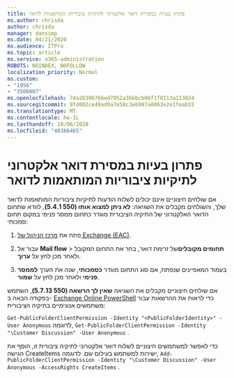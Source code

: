 ```yaml
---
title: פתרון בעיות במסירת דואר אלקטרוני לתיקיות ציבוריות המותאמות לדואר
ms.author: chrisda
author: chrisda
manager: dansimp
ms.date: 04/21/2020
ms.audience: ITPro
ms.topic: article
ms.service: o365-administration
ROBOTS: NOINDEX, NOFOLLOW
localization_priority: Normal
ms.custom:
- "1956"
- "3500007"
ms.openlocfilehash: 74a26306766ed7952a3bbbcb06f1f0113a113024
ms.sourcegitcommit: 9fd002ce49ad9a7e58c3eb997a8063e2e1feab55
ms.translationtype: MT
ms.contentlocale: he-IL
ms.lasthandoff: 10/06/2020
ms.locfileid: "48366465"
---
```

# <a name="fix-email-delivery-issues-to-mail-enabled-public-folders"></a>פתרון בעיות במסירת דואר אלקטרוני לתיקיות ציבוריות המותאמות לדואר

אם שולחים חיצוניים אינם יכולים לשלוח הודעות לתיקיות ציבוריות המותאמות לדואר שלך, והשולחים מקבלים את השגיאה: **לא ניתן למצוא אותו (550 5.4.1)**, לוודא שתחום הדואר האלקטרוני של התיקיה הציבורית מוגדר כתחום ממסר פנימי במקום תחום סמכותי:

1. פתח את [מרכז הניהול של Exchange (EAC)](https://docs.microsoft.com/Exchange/exchange-admin-center).

2. עבור אל **Mail flow** \> **תחומים מקובלים**של זרימת דואר, בחר את התחום המקובל ולאחר מכן לחץ על **ערוך**.

3. בעמוד המאפיינים שנפתח, אם סוג התחום מוגדר **כסמכותי**, שנה את הערך **לממסר פנימי** ולאחר מכן לחץ על **שמור**.

אם שולחים חיצוניים מקבלים את השגיאה **שאין לך הרשאה (550 5.7.13)**, השתמש בפקודה הבאה ב- [Exchange Online PowerShell](https://docs.microsoft.com/powershell/exchange/exchange-online/connect-to-exchange-online-powershell/connect-to-exchange-online-powershell) כדי לראות את ההרשאות עבור משתמשים אנונימיים בתיקיה הציבורית:

`Get-PublicFolderClientPermission -Identity "<PublicFolderIdentity>" -User Anonymous` לדוגמה, `Get-PublicFolderClientPermission -Identity "\Customer Discussion" -User Anonymous` .

כדי לאפשר למשתמשים חיצוניים לשלוח דואר אלקטרוני לתיקיה ציבורית זו, הוסף את הגישה CreateItems ישירות למשתמש בעילום שם. לדוגמה, `Add-PublicFolderClientPermission -Identity "\Customer Discussion" -User Anonymous -AccessRights CreateItems` .
